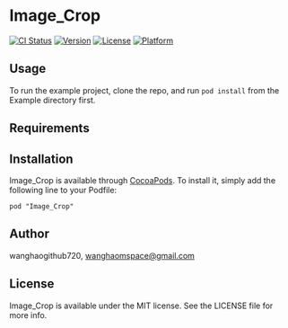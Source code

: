 # Image_Crop

[![CI Status](http://img.shields.io/travis/wanghaogithub720/Image_Crop.svg?style=flat)](https://travis-ci.org/wanghaogithub720/Image_Crop)
[![Version](https://img.shields.io/cocoapods/v/Image_Crop.svg?style=flat)](http://cocoadocs.org/docsets/Image_Crop)
[![License](https://img.shields.io/cocoapods/l/Image_Crop.svg?style=flat)](http://cocoadocs.org/docsets/Image_Crop)
[![Platform](https://img.shields.io/cocoapods/p/Image_Crop.svg?style=flat)](http://cocoadocs.org/docsets/Image_Crop)

## Usage

To run the example project, clone the repo, and run `pod install` from the Example directory first.

## Requirements

## Installation

Image_Crop is available through [CocoaPods](http://cocoapods.org). To install
it, simply add the following line to your Podfile:

    pod "Image_Crop"

## Author

wanghaogithub720, wanghaomspace@gmail.com

## License

Image_Crop is available under the MIT license. See the LICENSE file for more info.

